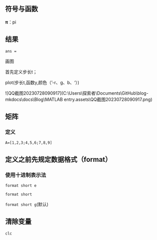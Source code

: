 ## 符号与函数

**π**：pi



## 结果

`ans =` 

画图

首先定义步长t；

plot(步长t,函数y,颜色（’-r、g、b、‘）)

![QQ截图20230728090917](C:\Users\探索者\Documents\GitHub\blog-mkdocs\docs\Blog\MATLAB entry.assets\QQ截图20230728090917.png)





## 矩阵

### 定义

`A=[1,2,3;4,5,6;7,8,9]`

## 定义之前先规定数据格式（format）

### 使用十进制表示法

`format short e`

`format short`

`format short g`(默认)

## 清除变量

`clc`



